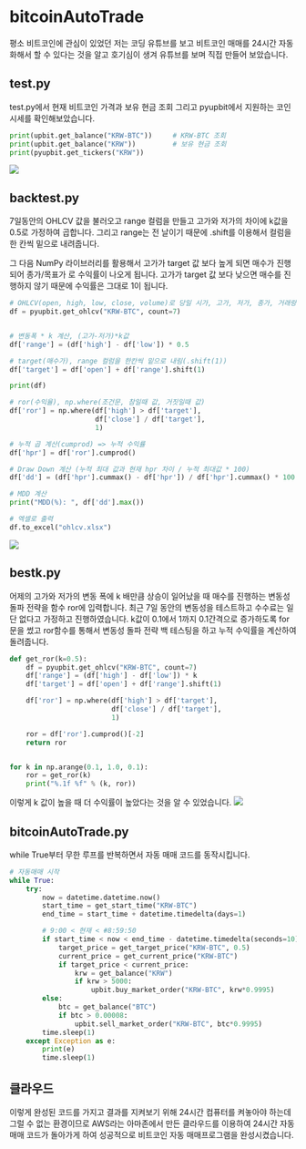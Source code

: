 # bitcoinAutoTrade

평소 비트코인에 관심이 있었던 저는 코딩 유튜브를 보고 비트코인 매매를 24시간 자동화해서 할 수 있다는 것을 알고 호기심이 생겨 유튜브를 보며 직접 만들어 보았습니다.

## test.py

test.py에서 현재 비트코인 가격과 보유 현금 조회 그리고 pyupbit에서 지원하는 코인시세를 확인해보았습니다.
```python
print(upbit.get_balance("KRW-BTC"))     # KRW-BTC 조회
print(upbit.get_balance("KRW"))         # 보유 현금 조회
print(pyupbit.get_tickers("KRW"))
```

<img src="https://user-images.githubusercontent.com/89118596/147717391-7cdfc0a0-60dc-4dfd-aca8-53550b5b9a6c.png">



## backtest.py

7일동안의 OHLCV 값을 불러오고 range 컬럼을 만들고 고가와 저가의 차이에 k값을 0.5로 가정하여 곱합니다.
그리고 range는 전 날이기 때문에 .shift를 이용해서 컬럼을 한 칸씩 밑으로 내려줍니다.

그 다음 NumPy 라이브러리를 활용해서 고가가 target 값 보다 높게 되면 매수가 진행되어 종가/목표가 로 수익률이 나오게 됩니다.
고가가 target 값 보다 낮으면 매수를 진행하지 않기 때문에 수익률은 그대로 1이 됩니다.

```python
# OHLCV(open, high, low, close, volume)로 당일 시가, 고가, 저가, 종가, 거래량에 대한 데이터
df = pyupbit.get_ohlcv("KRW-BTC", count=7)


# 변동폭 * k 계산, (고가-저가)*k값
df['range'] = (df['high'] - df['low']) * 0.5

# target(매수가), range 컬럼을 한칸씩 밑으로 내림(.shift(1))
df['target'] = df['open'] + df['range'].shift(1)

print(df)

# ror(수익율), np.where(조건문, 참일때 값, 거짓일때 값)
df['ror'] = np.where(df['high'] > df['target'],
                     df['close'] / df['target'],
                     1)

# 누적 곱 계산(cumprod) => 누적 수익률
df['hpr'] = df['ror'].cumprod()

# Draw Down 계산 (누적 최대 값과 현재 hpr 차이 / 누적 최대값 * 100)
df['dd'] = (df['hpr'].cummax() - df['hpr']) / df['hpr'].cummax() * 100

# MDD 계산
print("MDD(%): ", df['dd'].max())

# 엑셀로 출력
df.to_excel("ohlcv.xlsx")
```
<img src="https://user-images.githubusercontent.com/89118596/147718836-29441d12-bfbb-44e8-ae1e-80edec1ae5b4.png">


## bestk.py

어제의 고가와 저가의 변동 폭에 k 배만큼 상승이 일어났을 때 매수를 진행하는 변동성 돌파 전략을 함수 ror에 입력합니다.
최근 7일 동안의 변동성을 테스트하고 수수료는 일단 없다고 가정하고 진행하였습니다.
k값이 0.1에서 1까지 0.1간격으로 증가하도록 for문을 썼고 ror함수를 통해서 변동성 돌파 전략 백 테스팅을 하고 누적 수익률을 계산하여 돌려줍니다.


```python
def get_ror(k=0.5):
    df = pyupbit.get_ohlcv("KRW-BTC", count=7)
    df['range'] = (df['high'] - df['low']) * k
    df['target'] = df['open'] + df['range'].shift(1)

    df['ror'] = np.where(df['high'] > df['target'],
                         df['close'] / df['target'],
                         1)

    ror = df['ror'].cumprod()[-2]
    return ror


for k in np.arange(0.1, 1.0, 0.1):
    ror = get_ror(k)
    print("%.1f %f" % (k, ror))
 ```
이렇게 k 값이 높을 때 더 수익률이 높았다는 것을 알 수 있었습니다.
<img src="https://user-images.githubusercontent.com/89118596/147717277-a887f2c6-edbb-4661-a36f-523f8ad8b39a.PNG">


## bitcoinAutoTrade.py

while True부터 무한 루프를 반복하면서 자동 매매 코드를 동작시킵니다.

```python
# 자동매매 시작
while True:
    try:
        now = datetime.datetime.now()
        start_time = get_start_time("KRW-BTC")
        end_time = start_time + datetime.timedelta(days=1)

        # 9:00 < 현재 < #8:59:50
        if start_time < now < end_time - datetime.timedelta(seconds=10):
            target_price = get_target_price("KRW-BTC", 0.5)
            current_price = get_current_price("KRW-BTC")
            if target_price < current_price:
                krw = get_balance("KRW")
                if krw > 5000:
                    upbit.buy_market_order("KRW-BTC", krw*0.9995)
        else:
            btc = get_balance("BTC")
            if btc > 0.00008:
                upbit.sell_market_order("KRW-BTC", btc*0.9995)
        time.sleep(1)
    except Exception as e:
        print(e)
        time.sleep(1)
 ```
 
## 클라우드

이렇게 완성된 코드를 가지고 결과를 지켜보기 위해 24시간 컴퓨터를 켜놓아야 하는데 그럴 수 없는 환경이므로 AWS라는 아마존에서 만든 클라우드를 이용하여 24시간 자동 매매 코드가 돌아가게 하여 성공적으로 비트코인 자동 매매프로그램을 완성시켰습니다.











